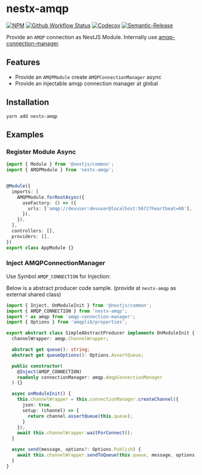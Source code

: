 # nestx-amqp

[![NPM](https://img.shields.io/npm/v/nestx-amqp.svg)](https://www.npmjs.com/package/nestx-amqp)
[![Github Workflow Status](https://github.com/nest-x/nestx-amqp/workflows/ci/badge.svg)](https://github.com/nest-x/nestx-amqp)
[![Codecov](https://codecov.io/gh/nest-x/nestx-amqp/branch/master/graph/badge.svg)](https://codecov.io/gh/nest-x/nestx-amqp)
[![Semantic-Release](https://img.shields.io/badge/%20%20%F0%9F%93%A6%F0%9F%9A%80-semantic--release-e10079.svg)](https://github.com/semantic-release/semantic-release)


Provide an `AMQP` connection as NestJS Module. Internally use [amqp-connection-manager](https://www.npmjs.com/package/amqp-connection-manager).



## Features

- Provide an `AMQPModule` create `AMQPConnectionManager` async
- Provide an injectable amqp connection manager at global


## Installation

```shell script
yarn add nestx-amqp
```


## Examples

### Register Module Async


```typescript
import { Module } from '@nestjs/common';
import { AMQPModule } from 'nestx-amqp';


@Module({
  imports: [
    AMQPModule.forRootAsync({
      useFactory: () => ({
        urls: ['amqp://devuser:devuser@localhost:5672?heartbeat=60'],
      }),
    }),
  ],
  controllers: [],
  providers: [],
})
export class AppModule {}
```


### Inject AMQPConnectionManager

Use Symbol `AMQP_CONNECTION` for Injection:

Below is a abstract producer code sample. (provide at `nestx-amqp` as external shared class)

```typescript
import { Inject, OnModuleInit } from '@nestjs/common';
import { AMQP_CONNECTION } from 'nestx-amqp';
import * as amqp from 'amqp-connection-manager';
import { Options } from 'amqplib/properties';

export abstract class SimpleAbstractProducer implements OnModuleInit {
  channelWrapper: amqp.ChannelWrapper;

  abstract get queue(): string;
  abstract get queueOptions(): Options.AssertQueue;

  public constructor(
    @Inject(AMQP_CONNECTION)
    readonly connectionManager: amqp.AmqpConnectionManager
  ) {}

  async onModuleInit() {
    this.channelWrapper = this.connectionManager.createChannel({
      json: true,
      setup: (channel) => {
        return channel.assertQueue(this.queue);
      }
    });
    await this.channelWrapper.waitForConnect();
  }

  async send(message, options?: Options.Publish) {
    await this.channelWrapper.sendToQueue(this.queue, message, options);
  }
}

```
